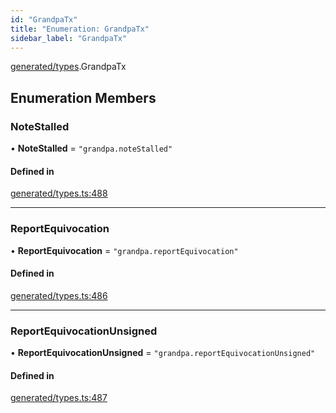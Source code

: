 ```yaml
---
id: "GrandpaTx"
title: "Enumeration: GrandpaTx"
sidebar_label: "GrandpaTx"
---
```


[generated/types](../../../../modules/Generated/Types/Types.md).GrandpaTx

## Enumeration Members

### NoteStalled

• **NoteStalled** = ``"grandpa.noteStalled"``

#### Defined in

[generated/types.ts:488](https://github.com/PolymeshAssociation/polymesh-sdk/blob/adcc38781/src/generated/types.ts#L488)

___

### ReportEquivocation

• **ReportEquivocation** = ``"grandpa.reportEquivocation"``

#### Defined in

[generated/types.ts:486](https://github.com/PolymeshAssociation/polymesh-sdk/blob/adcc38781/src/generated/types.ts#L486)

___

### ReportEquivocationUnsigned

• **ReportEquivocationUnsigned** = ``"grandpa.reportEquivocationUnsigned"``

#### Defined in

[generated/types.ts:487](https://github.com/PolymeshAssociation/polymesh-sdk/blob/adcc38781/src/generated/types.ts#L487)
